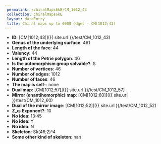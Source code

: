 ```yaml
--- 
 permalink: /chiralMaps6kE/CM_1012_43 
 collection: chiralMaps6kE
 layout: dataEntry
 title: Chiral maps up to 6000 edges - CM[1012;43]
---
```


- **ID**: [CM[1012;43]]({{ site.url }}/test/CM_1012_43)
- **Genus of the underlying surface**: 461
- **Length of the face**: 44
- **Valency**: 44
- **Length of the Petrie polygon**: 46
- **Is the automorphism group solvable?**: S
- **Number of vertices**: 46
- **Number of edges**: 1012
- **Number of faces**: 46
- **The map is self-**: none
- **Dual map**: [CM[1012;57]]({{ site.url }}/test/CM_1012_57)
- **Mirror (enantihomorphic) map**: [CM[1012;60]]({{ site.url }}/test/CM_1012_60)
- **Dual of the mirror image**: [CM[1012;52]]({{ site.url }}/test/CM_1012_52)
- **Z_q-Exponent?**: 10
- **No idea**:  13:45
- **No idea**: Y
- **No idea**: N
- **Skeleton**: Sk(46;2)^4
- **Some other kind of skeleton**: nan
